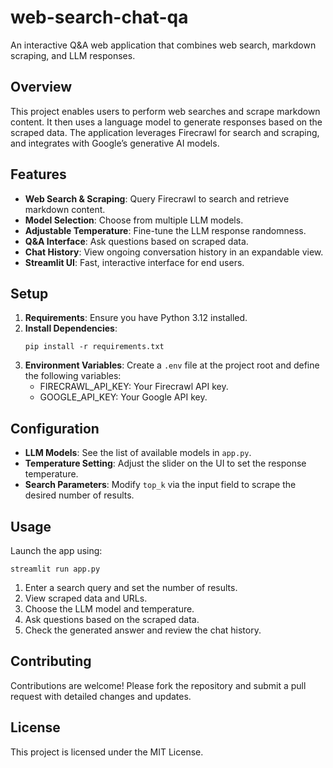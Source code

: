 # web-search-chat-qa

An interactive Q&A web application that combines web search, markdown scraping, and LLM responses.

## Overview
This project enables users to perform web searches and scrape markdown content. It then uses a language model to generate responses based on the scraped data. The application leverages Firecrawl for search and scraping, and integrates with Google’s generative AI models.

## Features
- **Web Search & Scraping**: Query Firecrawl to search and retrieve markdown content.
- **Model Selection**: Choose from multiple LLM models.
- **Adjustable Temperature**: Fine-tune the LLM response randomness.
- **Q&A Interface**: Ask questions based on scraped data.
- **Chat History**: View ongoing conversation history in an expandable view.
- **Streamlit UI**: Fast, interactive interface for end users.

## Setup
1. **Requirements**: Ensure you have Python 3.12 installed.
2. **Install Dependencies**:
   ```
   pip install -r requirements.txt
   ```
3. **Environment Variables**: Create a `.env` file at the project root and define the following variables:
   - FIRECRAWL_API_KEY: Your Firecrawl API key.
   - GOOGLE_API_KEY: Your Google API key.

## Configuration
- **LLM Models**: See the list of available models in `app.py`.
- **Temperature Setting**: Adjust the slider on the UI to set the response temperature.
- **Search Parameters**: Modify `top_k` via the input field to scrape the desired number of results.

## Usage
Launch the app using:
```
streamlit run app.py
```
1. Enter a search query and set the number of results.
2. View scraped data and URLs.
3. Choose the LLM model and temperature.
4. Ask questions based on the scraped data.
5. Check the generated answer and review the chat history.

## Contributing
Contributions are welcome! Please fork the repository and submit a pull request with detailed changes and updates.

## License
This project is licensed under the MIT License.
